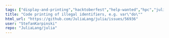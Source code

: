 ```yaml
---
tags: ["display-and-printing","hacktoberfest","help-wanted","hpc","julia","julia-language","julialang","machine-learning","numerical","programming-language","science","scientific"]
title: "Code printing of illegal identifiers, e.g. var\"do\""
html_url: "https://github.com/JuliaLang/julia/issues/56936"
user: "StefanKarpinski"
repo: "JuliaLang/julia"
---
```


